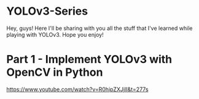 # YOLOv3-Series
Hey, guys! Here I'll be sharing with you all the stuff that I've learned while playing with YOLOv3. Hope you enjoy!

# Part 1 - Implement YOLOv3 with OpenCV in Python
https://www.youtube.com/watch?v=R0hipZXJjlI&t=277s
